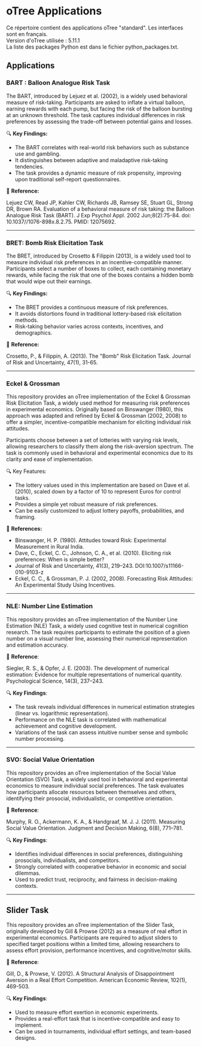 # oTree Applications

Ce répertoire contient des applications oTree "standard". Les interfaces sont en français.  
Version d'oTree utilisée : 5.11.1  
La liste des packages Python est dans le fichier python_packages.txt.

## **Applications**

### **BART : Balloon Analogue Risk Task**

The BART, introduced by Lejuez et al. (2002), is a widely used behavioral measure of risk-taking.
Participants are asked to inflate a virtual balloon, earning rewards with each pump, but facing the risk of the
balloon bursting at an unknown threshold. The task captures individual differences in risk preferences by assessing
the trade-off between potential gains and losses.

🔍 **Key Findings:**

- The BART correlates with real-world risk behaviors such as substance use and gambling.
- It distinguishes between adaptive and maladaptive risk-taking tendencies.
- The task provides a dynamic measure of risk propensity, improving upon traditional self-report questionnaires.

📄 **Reference:**

Lejuez CW, Read JP, Kahler CW, Richards JB, Ramsey SE, Stuart GL, Strong DR, Brown RA.
Evaluation of a behavioral measure of risk taking: the Balloon Analogue Risk Task (BART).
J Exp Psychol Appl. 2002 Jun;8(2):75-84. doi: 10.1037//1076-898x.8.2.75. PMID: 12075692.


--- 

### **BRET: Bomb Risk Elicitation Task**

The BRET, introduced by Crosetto & Filippin (2013), is a widely used tool to measure individual risk preferences in an
incentive-compatible manner.
Participants select a number of boxes to collect, each containing monetary rewards, while facing the risk that one of
the boxes contains a hidden bomb that would wipe out their earnings.

🔍 **Key Findings:**

- The BRET provides a continuous measure of risk preferences.
- It avoids distortions found in traditional lottery-based risk elicitation methods.
- Risk-taking behavior varies across contexts, incentives, and demographics.

📄 **Reference:**  

Crosetto, P., & Filippin, A. (2013). The "Bomb" Risk Elicitation Task. Journal of Risk and Uncertainty, 47(1), 31-65.



---

### **Eckel & Grossman**

This repository provides an oTree implementation of the Eckel & Grossman Risk Elicitation Task, a widely used method 
for measuring risk preferences in experimental economics. Originally based on Binswanger (1980), this approach was 
adapted and refined by Eckel & Grossman (2002, 2008) to offer a simpler, incentive-compatible mechanism for 
eliciting individual risk attitudes.

Participants choose between a set of lotteries with varying risk levels, allowing researchers to classify them along 
the risk-aversion spectrum. The task is commonly used in behavioral and experimental economics due to its clarity and 
ease of implementation.

🔍 Key Features:

- The lottery values used in this implementation are based on Dave et al. (2010), scaled down by a factor of 10 to 
represent Euros for control tasks.
- Provides a simple yet robust measure of risk preferences.
- Can be easily customized to adjust lottery payoffs, probabilities, and framing.

📄 **References:**

- Binswanger, H. P. (1980). Attitudes toward Risk: Experimental Measurement in Rural India.
- Dave, C., Eckel, C. C., Johnson, C. A., et al. (2010). Eliciting risk preferences: When is simple better? 
- Journal of Risk and Uncertainty, 41(3), 219–243. DOI:10.1007/s11166-010-9103-z
- Eckel, C. C., & Grossman, P. J. (2002, 2008). Forecasting Risk Attitudes: An Experimental Study Using Incentives.

---

### **NLE: Number Line Estimation**

This repository provides an oTree implementation of the Number Line Estimation (NLE) Task, a widely used cognitive 
test in numerical cognition research. The task requires participants to estimate the position of a given number on a 
visual number line, assessing their numerical representation and estimation accuracy.

📄 **Reference**:

Siegler, R. S., & Opfer, J. E. (2003). The development of numerical estimation: Evidence for multiple representations of numerical quantity. Psychological Science, 14(3), 237–243.

🔍 **Key Findings**:

- The task reveals individual differences in numerical estimation strategies (linear vs. logarithmic representation).
- Performance on the NLE task is correlated with mathematical achievement and cognitive development.
- Variations of the task can assess intuitive number sense and symbolic number processing.

---

### **SVO: Social Value Orientation**

This repository provides an oTree implementation of the Social Value Orientation (SVO) Task, a widely used tool in 
behavioral and experimental economics to measure individual social preferences. The task evaluates how participants 
allocate resources between themselves and others, identifying their prosocial, individualistic, or competitive 
orientation.

📄 **Reference**:

Murphy, R. O., Ackermann, K. A., & Handgraaf, M. J. J. (2011). Measuring Social Value Orientation. 
Judgment and Decision Making, 6(8), 771–781.

🔍 **Key Findings**:

- Identifies individual differences in social preferences, distinguishing prosocials, individualists, and competitors.
- Strongly correlated with cooperative behavior in economic and social dilemmas.
- Used to predict trust, reciprocity, and fairness in decision-making contexts.

---

## Slider Task

This repository provides an oTree implementation of the Slider Task, originally developed by Gill & Prowse (2012) 
as a measure of real effort in experimental economics. Participants are required to adjust sliders to specified target 
positions within a limited time, allowing researchers to assess effort provision, performance incentives, 
and cognitive/motor skills.

📄 **Reference**:

Gill, D., & Prowse, V. (2012). A Structural Analysis of Disappointment Aversion in a Real Effort Competition. American Economic Review, 102(1), 469-503.

🔍 **Key Findings**:

- Used to measure effort exertion in economic experiments.
- Provides a real-effort task that is incentive-compatible and easy to implement.
- Can be used in tournaments, individual effort settings, and team-based designs.